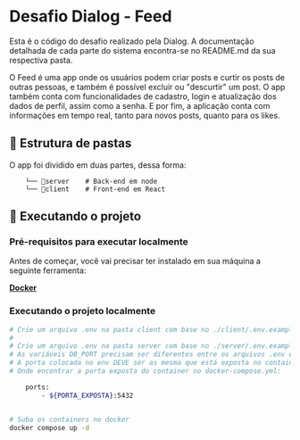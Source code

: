 # Desafio Dialog - Feed

Esta é o código do desafio realizado pela Dialog. A documentação detalhada de cada parte do sistema encontra-se no README.md da sua respectiva pasta.

O Feed é uma app onde os usuários podem criar posts e curtir os posts de outras pessoas, e também é possível excluir ou "descurtir" um post. 
O app também conta com funcionalidades de cadastro, login e atualização dos dados de perfil, assim como a senha. 
E por fim, a aplicação conta com informações em tempo real, tanto para novos posts, quanto para os likes.

## 📁 Estrutura de pastas
O app foi dividido em duas partes, dessa forma:

```
    └── 📁server    # Back-end em node
    └── 📁client    # Front-end em React
```

## 🔧 Executando o projeto
### Pré-requisitos para executar localmente

Antes de começar, você vai precisar ter instalado em sua máquina a seguinte ferramenta:

**[Docker](https://www.docker.com)**

### Executando o projeto localmente

```bash
# Crie um arquivo .env na pasta client com base no ./client/.env.example
#
# Crie um arquivo .env na pasta server com base no ./server/.env.example
# As variáveis DB_PORT precisam ser diferentes entre os arquivos .env e .env.test.
# A porta colocada no env DEVE ser as mesma que está exposta no container no arquivo docker-compose.yml. 
# Onde encontrar a porta exposta do container no docker-compose.yml:

    ports:
        - ${PORTA_EXPOSTA}:5432


# Suba os containers no docker 
docker compose up -d
```
